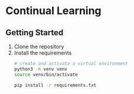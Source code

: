 # Continual Learning

## Getting Started

1) Clone the repository
2) Install the requirements
   ```bash
   # create and activate a virtual environment
   python3 -m venv venv
   source venv/bin/activate
   
   pip install -r requirements.txt
   ```
